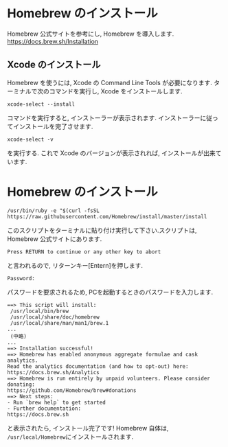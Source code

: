 # Homebrew のインストール

Homebrew 公式サイトを参考にし, Homebrew を導入します.
https://docs.brew.sh/Installation

## Xcode のインストール

Homebrew を使うには, Xcode の Command Line Tools が必要になります.
ターミナルで次のコマンドを実行し, Xcode をインストールします. 

```
xcode-select --install
```

コマンドを実行すると,  インストーラーが表示されます.
インストーラーに従ってインストールを完了させます.

```
xcode-select -v
```

を実行する.
これで Xcode のバージョンが表示されれば, インストールが出来ています.

# Homebrew のインストール

```
/usr/bin/ruby -e "$(curl -fsSL https://raw.githubusercontent.com/Homebrew/install/master/install
```

このスクリプトをターミナルに貼り付け実行して下さい.スクリプトは, Homebrew 公式サイトにあります.

```
Press RETURN to continue or any other key to abort
```

と言われるので, リターンキー[Entern]を押します.

```
Password:
```
パスワードを要求されるため, PCを起動するときのパスワードを入力します.

```
==> This script will install:
 /usr/local/bin/brew
 /usr/local/share/doc/homebrew
 /usr/local/share/man/man1/brew.1
...
 (中略)
...
==> Installation successful!
==> Homebrew has enabled anonymous aggregate formulae and cask analytics.
Read the analytics documentation (and how to opt-out) here:
https://docs.brew.sh/Analytics
==> Homebrew is run entirely by unpaid volunteers. Please consider donating:
https://github.com/Homebrew/brew#donations
==> Next steps:
- Run `brew help` to get started
- Further documentation:
https://docs.brew.sh
```
と表示されたら, インストール完了です!
Homebrew 自体は, `/usr/local/Homebrew`にインストールされます.
